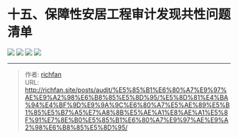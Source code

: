 # 十五、保障性安居工程审计发现共性问题清单

![](http://img.richfan.site/audit/审计发现共性问题清单/十五、保障性安居工程审计发现共性问题清单/保障性安居工程审计发现共性问题清单106.webp)
![](http://img.richfan.site/audit/审计发现共性问题清单/十五、保障性安居工程审计发现共性问题清单/保障性安居工程审计发现共性问题清单107.webp)
![](http://img.richfan.site/audit/审计发现共性问题清单/十五、保障性安居工程审计发现共性问题清单/保障性安居工程审计发现共性问题清单108.webp)
![](http://img.richfan.site/audit/审计发现共性问题清单/十五、保障性安居工程审计发现共性问题清单/保障性安居工程审计发现共性问题清单109.webp)


---

> 作者: [richfan](https://richfan.site/)  
> URL: http://richfan.site/posts/audit/%E5%85%B1%E6%80%A7%E9%97%AE%E9%A2%98%E6%B8%85%E5%8D%95/%E5%8D%81%E4%BA%94%E4%BF%9D%E9%9A%9C%E6%80%A7%E5%AE%89%E5%B1%85%E5%B7%A5%E7%A8%8B%E5%AE%A1%E8%AE%A1%E5%8F%91%E7%8E%B0%E5%85%B1%E6%80%A7%E9%97%AE%E9%A2%98%E6%B8%85%E5%8D%95/  

